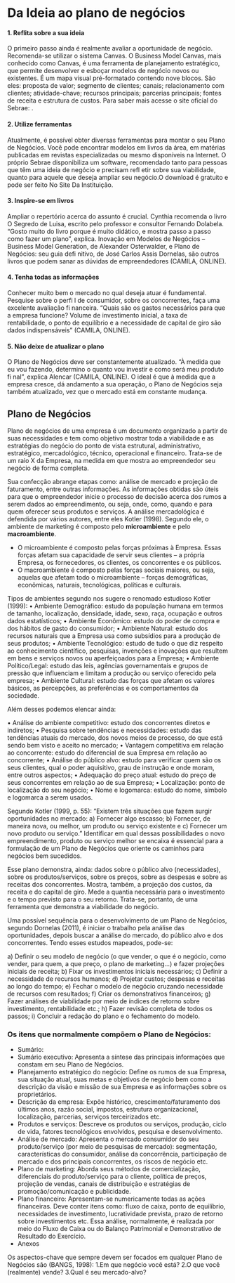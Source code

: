 # Da Ideia ao plano de negócios

#### 1. Reflita sobre a sua ideia

O primeiro passo ainda é realmente avaliar a oportunidade de negócio. Recomenda-se utilizar o sistema Canvas. O Business Model Canvas, mais conhecido como Canvas, é uma ferramenta de planejamento estratégico, que permite desenvolver e esboçar modelos de negócio novos ou existentes. É um mapa visual pré-formatado contendo nove blocos. São eles: proposta de valor; segmento de clientes; canais; relacionamento com clientes; atividade-chave; recursos principais; parcerias principais; fontes de receita e estrutura de custos. Para saber mais acesse o site oficial do Sebrae: .

####  2. Utilize ferramentas 

Atualmente, é possível obter diversas ferramentas para montar o seu Plano de Negócios. Você pode encontrar modelos em livros da área, em matérias publicadas em revistas especializadas ou mesmo disponíveis na Internet. O próprio Sebrae disponibiliza um software, recomendado tanto para pessoas que têm uma ideia de negócio e precisam refl etir sobre sua viabilidade, quanto para aquele que deseja ampliar seu negócio.O download é gratuito e pode ser feito No Site Da Instituição.

#### 3. Inspire-se em livros

Ampliar o repertório acerca do assunto é crucial. Cynthia recomenda o livro O Segredo de Luisa, escrito pelo professor e consultor Fernando Dolabela. “Gosto muito do livro porque é muito didático, e mostra passo a passo como fazer um plano”, explica. Inovação em Modelos de Negócios – Business Model Generation, de Alexander Osterwalder, e Plano de Negócios: seu guia defi nitivo, de José Carlos Assis Dornelas, são outros livros que podem sanar as dúvidas de empreendedores (CAMILA, ONLINE).

#### 4. Tenha todas as informações

Conhecer muito bem o mercado no qual deseja atuar é fundamental. Pesquise sobre o perfi l de consumidor, sobre os concorrentes, faça uma excelente avaliação fi nanceira. “Quais são os gastos necessários para que a empresa funcione? Volume de investimento inicial, a taxa de rentabilidade, o ponto de equilíbrio e a necessidade de capital de giro são dados indispensáveis” (CAMILA, ONLINE).

#### 5. Não deixe de atualizar o plano

O Plano de Negócios deve ser constantemente atualizado. “À medida que eu vou fazendo, determino o quanto vou investir e como será meu produto fi nal”, explica Alencar (CAMILA, ONLINE). O ideal é que à medida que a empresa cresce, dá andamento a sua operação, o Plano de Negócios seja também atualizado, vez que o mercado está em constante mudança.

## Plano de Negócios

Plano de negócios de uma empresa é um documento organizado a partir de suas necessidades e tem como objetivo mostrar toda a viabilidade e as estratégias do negócio do ponto de vista estrutural, administrativo, estratégico, mercadológico, técnico, operacional e financeiro. Trata-se de um raio X da Empresa, na medida em que mostra ao empreendedor seu negócio de forma completa.

Sua confecção abrange etapas como: análise de mercado e projeção de faturamento, entre outras informações. As informações obtidas são úteis para que o empreendedor inicie o processo de decisão acerca dos rumos a serem dados ao empreendimento, ou seja, onde, como, quando e para quem oferecer seus produtos e serviços. 
A análise mercadológica é defendida por vários autores, entre eles Kotler (1998). Segundo ele, o ambiente de marketing é composto pelo **microambiente** e pelo **macroambiente**.

- O microambiente é composto pelas forças próximas à Empresa. Essas forças afetam sua capacidade de servir seus clientes – a própria Empresa, os fornecedores, os clientes, os concorrentes e os públicos. 
- O macroambiente é composto pelas forças sociais maiores, ou seja, aquelas que afetam todo o microambiente – forças demográficas, econômicas, naturais, tecnológicas, políticas e culturais.

Tipos de ambientes segundo nos sugere o renomado estudioso Kotler (1999): 
• Ambiente Demográfico: estudo da população humana em termos de tamanho, localização, densidade, idade, sexo, raça, ocupação e outros dados estatísticos; 
• Ambiente Econômico: estudo do poder de compra e dos hábitos de gasto do consumidor; 
• Ambiente Natural: estudo dos recursos naturais que a Empresa usa como subsídios para a produção de seus produtos; 
• Ambiente Tecnológico: estudo de tudo o que diz respeito ao conhecimento científico, pesquisas, invenções e inovações que resultem em bens e serviços novos ou aperfeiçoados para a Empresa; 
• Ambiente Político/Legal: estudo das leis, agências governamentais e grupos de pressão que influenciam e limitam a produção ou serviço oferecido pela empresa; 
• Ambiente Cultural: estudo das forças que afetam os valores básicos, as percepções, as preferências e os comportamentos da sociedade.

Além desses podemos elencar ainda:

• Análise do ambiente competitivo: estudo dos concorrentes diretos e indiretos; 
• Pesquisa sobre tendências e necessidades: estudo das tendências atuais do mercado, dos novos meios de processo, do que está sendo bem visto e aceito no mercado; 
• Vantagem competitiva em relação ao concorrente: estudo do diferencial de sua Empresa em relação ao concorrente; 
• Análise do público alvo: estudo para verificar quem são os seus clientes, qual o poder aquisitivo, grau de instrução e onde moram, entre outros aspectos; 
• Adequação do preço atual: estudo do preço de seus concorrentes em relação ao de sua Empresa; 
• Localização: ponto de localização do seu negócio; 
• Nome e logomarca: estudo do nome, símbolo e logomarca a serem usados.

Segundo Kotler (1999, p. 55): “Existem três situações que fazem surgir oportunidades no mercado: 
a) Fornecer algo escasso; 
b) Fornecer, de maneira nova, ou melhor, um produto ou serviço existente e 
c) Fornecer um novo produto ou serviço.” 
Identificar em qual dessas possibilidades o novo empreendimento, produto ou serviço melhor se encaixa é essencial para a formulação de um Plano de Negócios que oriente os caminhos para negócios bem sucedidos.

Esse plano demonstra, ainda: dados sobre o público alvo (necessidades), sobre os produtos/serviços, sobre os preços, sobre as despesas e sobre as receitas dos concorrentes. Mostra, também, a projeção dos custos, da receita e do capital de giro. Mede a quantia necessária para o investimento e o tempo previsto para o seu retorno. Trata-se, portanto, de uma ferramenta que demonstra a viabilidade do negócio.

Uma possível sequência para o desenvolvimento de um Plano de Negócios, segundo Dornelas (2011), é iniciar o trabalho pela análise das oportunidades, depois buscar a análise do mercado, do público alvo e dos concorrentes. Tendo esses estudos mapeados, pode-se:

a) Definir o seu modelo de negócio (o que vender, o que é o negócio, como vender, para quem, a que preço, o plano de marketing...) e fazer projeções iniciais de receita; 
b) Fixar os investimentos iniciais necessários; 
c) Definir a necessidade de recursos humanos; 
d) Projetar custos; despesas e receitas ao longo do tempo; 
e) Fechar o modelo de negócio cruzando necessidade de recursos com resultados; 
f) Criar os demonstrativos financeiros; 
g) Fazer análises de viabilidade por meio de índices de retorno sobre investimento, rentabilidade etc.; 
h) Fazer revisão completa de todos os passos; 
i) Concluir a redação do plano e o fechamento do modelo.

### Os itens que normalmente compõem o Plano de Negócios:

- Sumário: 
- Sumário executivo: Apresenta a síntese das principais informações que constam em seu Plano de Negócios.
- Planejamento estratégico do negócio: Define os rumos de sua Empresa, sua situação atual, suas metas e objetivos de negócio bem como a descrição da visão e missão de sua Empresa e as informações sobre os proprietários.
- Descrição da empresa: Expõe histórico, crescimento/faturamento dos últimos anos, razão social, impostos, estrutura organizacional, localização, parcerias, serviços terceirizados etc.
- Produtos e serviços: Descreve os produtos ou serviços, produção, ciclo de vida, fatores tecnológicos envolvidos, pesquisa e desenvolvimento.
- Análise de mercado: Apresenta o mercado consumidor do seu produto/serviço (por meio de pesquisas de mercado): segmentação, características do consumidor, análise da concorrência, participação de mercado e dos principais concorrentes, os riscos de negócio etc.
- Plano de marketing: Aborda seus métodos de comercialização, diferenciais do produto/serviço para o cliente, política de preços, projeção de vendas, canais de distribuição e estratégias de promoção/comunicação e publicidade.
- Plano financeiro: Apresentam-se numericamente todas as ações financeiras. Deve conter itens como: fluxo de caixa, ponto de equilíbrio, necessidades de investimento, lucratividade prevista, prazo de retorno sobre investimentos etc. Essa análise, normalmente, é realizada por meio do Fluxo de Caixa ou do Balanço Patrimonial e Demonstrativo de Resultado do Exercício.
- Anexos


Os aspectos-chave que sempre devem ser focados em qualquer Plano de Negócios são (BANGS, 1998): 
1.Em que negócio você está? 
2.O que você (realmente) vende? 
3.Qual é seu mercado-alvo?